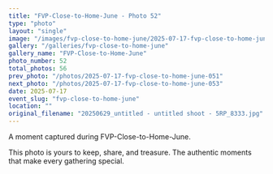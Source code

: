 ```yaml
---
title: "FVP-Close-to-Home-June - Photo 52"
type: "photo"
layout: "single"
image: "/images/fvp-close-to-home-june/2025-07-17-fvp-close-to-home-june-052.jpg"
gallery: "/galleries/fvp-close-to-home-june"
gallery_name: "FVP-Close-to-Home-June"
photo_number: 52
total_photos: 56
prev_photo: "/photos/2025-07-17-fvp-close-to-home-june-051"
next_photo: "/photos/2025-07-17-fvp-close-to-home-june-053"
date: 2025-07-17
event_slug: "fvp-close-to-home-june"
location: ""
original_filename: "20250629_untitled - untitled shoot - 5RP_8333.jpg"
---
```


A moment captured during FVP-Close-to-Home-June.

This photo is yours to keep, share, and treasure. The authentic moments that make every gathering special.